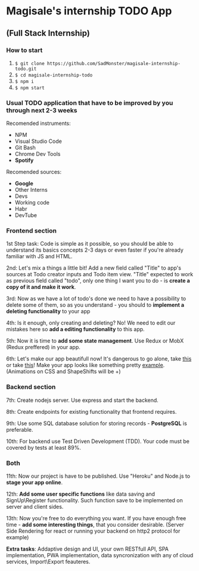 # Magisale's internship TODO App
## (Full Stack Internship)

### How to start

1. ``` $ git clone https://github.com/SadMonster/magisale-internship-todo.git ```
2. ``` $ cd magisale-internship-todo ```
3. ``` $ npm i ```
4. ``` $ npm start ```

### Usual TODO application that have to be improved by you through next 2-3 weeks

Recomended instruments: 
 * NPM
 * Visual Studio Code
 * Git Bash
 * Chrome Dev Tools
 * __Spotify__
 
 Recomended sources:
 * **Google**
 * Other Interns
 * Devs
 * Working code
 * Habr
 * DevTube
 
 ### Frontend section
 
1st Step task: Code is simple as it possible, so you should be able to understand its basics concepts 2-3 days or even faster if you're already familiar with JS and HTML.

2nd: Let's mix a things a little bit! Add a new field called "Title" to app's sources at Todo creator inputs and Todo item view.
"Title" expected to work as previous field called "todo", only one thing I want you to do - is **create a copy of it and make it work**.

3rd: Now as we have a lot of todo's done we need to have a possibility to delete some of them, so as you understand - you should to 
**implement a deleting functionality** to your app

4th: Is it enough, only creating and deleting? No! We need to edit our mistakes here so **add a editing functionality** to this app.

5th: Now it is time to **add some state management**. Use Redux or MobX (Redux preffered) in your app.

6th: Let's make our app beautifull now! It's dangerous to go alone, take [this](https://material-ui.com/) or take [this](https://github.com/styled-components/styled-components)! Make your app looks like
something pretty [example](https://web.archive.org/web/20000510151720/http://www.yandex.ru:80/). (Animations on CSS and ShapeShifts will be +)

### Backend section

7th: Create nodejs server. Use express and start the backend.

8th: Create endpoints for existing functionality that frontend requires.

9th: Use some SQL database solution for storing records - **PostgreSQL** is preferable.

10th: For backend use Test Driven Development (TDD). Your code must be covered by tests at least 89%.

### Both

11th: Now our project is have to be published. Use "Heroku" and Node.js to **stage your app online**.

12th: **Add some user specific functions** like data saving and SignUp\Register functionality. Such function save to be implemented on server and client sides.

13th: Now you're free to do everything you want. If you have enough free time - **add some interesting things**, that you consider desirable. (Server Side Rendering for react or running your backend on http2 protocol for example)

**Extra tasks**: Addaptive design and UI, your own RESTfull API, SPA implementation, PWA implementation,
data syncronization with any of cloud services, Import\Export feauteres.
